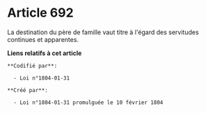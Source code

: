 # Article 692

La destination du père de famille vaut titre à l'égard des servitudes continues et apparentes.

**Liens relatifs à cet article**

	**Codifié par**:

	  - Loi n°1804-01-31

	**Créé par**:

	  - Loi n°1804-01-31 promulguée le 10 février 1804
